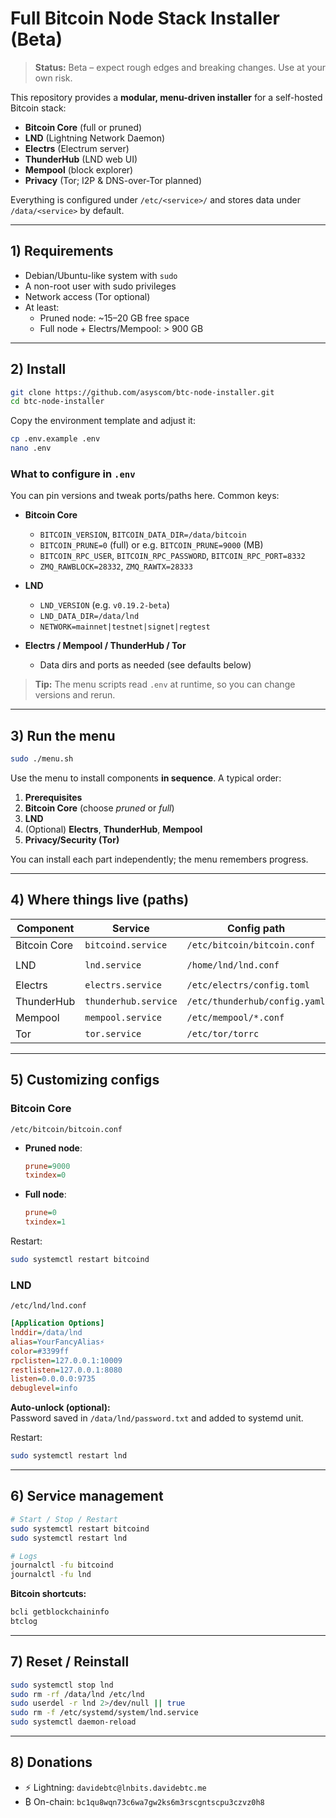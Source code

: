 # Full Bitcoin Node Stack Installer (Beta)

> **Status:** Beta – expect rough edges and breaking changes. Use at your own risk.

This repository provides a **modular, menu-driven installer** for a self-hosted Bitcoin stack:

- **Bitcoin Core** (full or pruned)
- **LND** (Lightning Network Daemon)
- **Electrs** (Electrum server)
- **ThunderHub** (LND web UI)
- **Mempool** (block explorer)
- **Privacy** (Tor; I2P & DNS-over-Tor planned)

Everything is configured under `/etc/<service>/` and stores data under `/data/<service>` by default.

---

## 1) Requirements

- Debian/Ubuntu-like system with `sudo`
- A non-root user with sudo privileges
- Network access (Tor optional)
- At least:
  - Pruned node: ~15–20 GB free space
  - Full node + Electrs/Mempool: > 900 GB

---

## 2) Install

```bash
git clone https://github.com/asyscom/btc-node-installer.git
cd btc-node-installer
```

Copy the environment template and adjust it:

```bash
cp .env.example .env
nano .env
```

### What to configure in `.env`

You can pin versions and tweak ports/paths here. Common keys:

- **Bitcoin Core**
  - `BITCOIN_VERSION`, `BITCOIN_DATA_DIR=/data/bitcoin`
  - `BITCOIN_PRUNE=0` (full) or e.g. `BITCOIN_PRUNE=9000` (MB)
  - `BITCOIN_RPC_USER`, `BITCOIN_RPC_PASSWORD`, `BITCOIN_RPC_PORT=8332`
  - `ZMQ_RAWBLOCK=28332`, `ZMQ_RAWTX=28333`

- **LND**
  - `LND_VERSION` (e.g. `v0.19.2-beta`)
  - `LND_DATA_DIR=/data/lnd`
  - `NETWORK=mainnet|testnet|signet|regtest`

- **Electrs / Mempool / ThunderHub / Tor**
  - Data dirs and ports as needed (see defaults below)

> **Tip:** The menu scripts read `.env` at runtime, so you can change versions and rerun.

---

## 3) Run the menu

```bash
sudo ./menu.sh
```

Use the menu to install components **in sequence**. A typical order:

1. **Prerequisites**
2. **Bitcoin Core** (choose *pruned* or *full*)
3. **LND**
4. (Optional) **Electrs**, **ThunderHub**, **Mempool**
7. **Privacy/Security (Tor)**

You can install each part independently; the menu remembers progress.

---

## 4) Where things live (paths)

| Component     | Service                  | Config path                    | Data dir            | Binaries                 |
|---------------|---------------------------|--------------------------------|---------------------|--------------------------|
| Bitcoin Core  | `bitcoind.service`        | `/etc/bitcoin/bitcoin.conf`    | `/data/bitcoin`     | `/usr/local/bin/bitcoin*`|
| LND           | `lnd.service`             | `/home/lnd/lnd.conf`            | `/data/lnd`         | `/usr/local/bin/lnd, lncli` |
| Electrs       | `electrs.service`         | `/etc/electrs/config.toml`     | `/data/electrs`     | `/usr/local/bin/electrs` |
| ThunderHub    | `thunderhub.service`      | `/etc/thunderhub/config.yaml`  | `/data/thunderhub`  | (via Node/npm)           |
| Mempool       | `mempool.service`         | `/etc/mempool/*.conf`          | `/data/mempool`     | (docker/compiled)        |
| Tor           | `tor.service`             | `/etc/tor/torrc`               | `/var/lib/tor`      | `/usr/sbin/tor`          |

---

## 5) Customizing configs

### Bitcoin Core

`/etc/bitcoin/bitcoin.conf`

- **Pruned node**:
  ```ini
  prune=9000
  txindex=0
  ```
- **Full node**:
  ```ini
  prune=0
  txindex=1
  ```

Restart:
```bash
sudo systemctl restart bitcoind
```

### LND

`/etc/lnd/lnd.conf`

```ini
[Application Options]
lnddir=/data/lnd
alias=YourFancyAlias⚡
color=#3399ff
rpclisten=127.0.0.1:10009
restlisten=127.0.0.1:8080
listen=0.0.0.0:9735
debuglevel=info
```

**Auto-unlock (optional):**  
Password saved in `/data/lnd/password.txt` and added to systemd unit.

Restart:
```bash
sudo systemctl restart lnd
```

---

## 6) Service management

```bash
# Start / Stop / Restart
sudo systemctl restart bitcoind
sudo systemctl restart lnd

# Logs
journalctl -fu bitcoind
journalctl -fu lnd
```

**Bitcoin shortcuts:**

```bash
bcli getblockchaininfo
btclog
```

---

## 7) Reset / Reinstall

```bash
sudo systemctl stop lnd
sudo rm -rf /data/lnd /etc/lnd
sudo userdel -r lnd 2>/dev/null || true
sudo rm -f /etc/systemd/system/lnd.service
sudo systemctl daemon-reload
```

---

## 8) Donations

- ⚡ Lightning: `davidebtc@lnbits.davidebtc.me`
- ₿ On-chain: `bc1qu8wqn73c6wa7gw2ks6m3rscgntscpu3czvz0h8`
